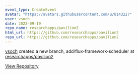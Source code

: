 ```yaml
---
event_type: CreateEvent
avatar: "https://avatars.githubusercontent.com/u/814322?"
user: vsoch
date: 2022-09-19
repo_name: researchapps/pavilion2
html_url: https://github.com/researchapps/pavilion2
repo_url: https://github.com/researchapps/pavilion2
---
```


<a href='https://github.com/vsoch' target='_blank'>vsoch</a> created a new branch, add/flux-framework-scheduler at <a href='https://github.com/researchapps/pavilion2' target='_blank'>researchapps/pavilion2</a>

<a href='https://github.com/researchapps/pavilion2' target='_blank'>View Repository</a>